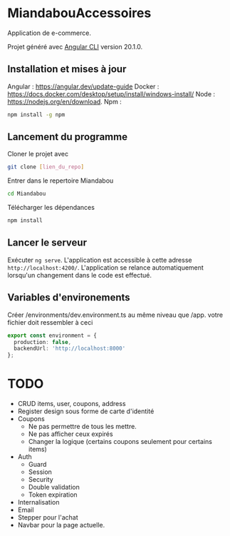 # MiandabouAccessoires
Application de e-commerce.

Projet généré avec [Angular CLI](https://github.com/angular/angular-cli) version 20.1.0.


## Installation et mises à jour
Angular : https://angular.dev/update-guide
Docker : https://docs.docker.com/desktop/setup/install/windows-install/
Node : https://nodejs.org/en/download.
Npm : 
```bash
npm install -g npm
```


## Lancement du programme
Cloner le projet avec 
```bash
git clone [lien_du_repo]
```

Entrer dans le repertoire Miandabou
```bash
cd Miandabou
```

Télécharger les dépendances
```bash
npm install
```

## Lancer le serveur
Exécuter `ng serve`. L'application est accessible à cette adresse `http://localhost:4200/`. L'application se relance automatiquement lorsqu'un changement dans le code est effectué.

## Variables d'environements
Créer /environments/dev.environment.ts au même niveau que /app.
votre fichier doit ressembler à ceci
```typescript
export const environment = {
  production: false,
  backendUrl: 'http://localhost:8000'
};
```

# TODO
* CRUD items, user, coupons, address
* Register design sous forme de carte d'identité
* Coupons
    * Ne pas permettre de tous les mettre.
    * Ne pas afficher ceux expirés
    * Changer la logique (certains coupons seulement pour certains items)
* Auth
    * Guard
    * Session
    * Security
    * Double validation
    * Token expiration
* Internalisation
* Email
* Stepper pour l'achat
* Navbar pour la page actuelle.